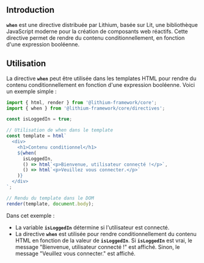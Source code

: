 ## **Introduction**

**`when`** est une directive distribuée par Lithium, basée sur Lit, une bibliothèque JavaScript moderne pour la création de composants web réactifs. Cette directive permet de rendre du contenu conditionnellement, en fonction d'une expression booléenne.

## **Utilisation**

La directive **`when`** peut être utilisée dans les templates HTML pour rendre du contenu conditionnellement en fonction d'une expression booléenne. Voici un exemple simple :

```typescript
import { html, render } from '@lithium-framework/core';
import { when } from '@lithium-framework/core/directives';

const isLoggedIn = true;

// Utilisation de when dans le template
const template = html`
  <div>
    <h1>Contenu conditionnel</h1>
    ${when(
      isLoggedIn,
      () => html`<p>Bienvenue, utilisateur connecté !</p>`,
      () => html`<p>Veuillez vous connecter.</p>`
    )}
  </div>
`;

// Rendu du template dans le DOM
render(template, document.body);

```

Dans cet exemple :

- La variable **`isLoggedIn`** détermine si l'utilisateur est connecté.
- La directive **`when`** est utilisée pour rendre conditionnellement du contenu HTML en fonction de la valeur de **`isLoggedIn`**. Si **`isLoggedIn`** est vrai, le message "Bienvenue, utilisateur connecté !" est affiché. Sinon, le message "Veuillez vous connecter." est affiché.